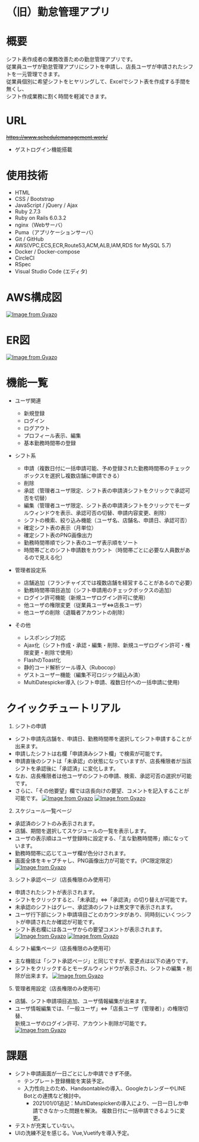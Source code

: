 # （旧）勤怠管理アプリ

# 概要
シフト表作成者の業務改善ための勤怠管理アプリです。<br />
従業員ユーザが勤怠管理アプリにシフトを申請し、店長ユーザが申請されたシフトを一元管理できます。<br />
従業員個別に希望シフトをヒヤリングして、Excelでシフト表を作成する手間を無くし、<br />
シフト作成業務に割く時間を軽減できます。

# URL
~~https://www.schedulemanagement.work/~~
- ゲストログイン機能搭載

# 使用技術
* HTML
* CSS / Bootstrap
* JavaScript / jQuery / Ajax
* Ruby 2.7.3
* Ruby on Rails 6.0.3.2
* nginx（Webサーバ）
* Puma（アプリケーションサーバ）
* Git / GitHub
* AWS(VPC,ECS,ECR,Route53,ACM,ALB,IAM,RDS for MySQL 5.7)
* Docker / Docker-compose
* CircleCI
* RSpec
* Visual Studio Code (エディタ)

# AWS構成図
[![Image from Gyazo](https://i.gyazo.com/b1e07f086d67a8c83cbf9c0174decb7f.png)](https://gyazo.com/b1e07f086d67a8c83cbf9c0174decb7f)
# ER図
[![Image from Gyazo](https://i.gyazo.com/cfea68de619124993f97e330faa966f7.png)](https://gyazo.com/cfea68de619124993f97e330faa966f7)
# 機能一覧
- ユーザ関連
  - 新規登録
  - ログイン
  - ログアウト
  - プロフィール表示、編集
  - 基本勤務時間帯の登録

- シフト系
  - 申請（複数日付に一括申請可能、予め登録された勤務時間帯のチェックボックスを選択し複数店舗に申請できる）
  - 削除
  - 承認（管理者ユーザ限定、シフト表の申請済シフトをクリックで承認可否を切替）
  - 編集（管理者ユーザ限定、シフト表の申請済シフトをクリックでモーダルウィンドウを表示、承認可否の切替、申請内容変更、削除）
  - シフトの検索、絞り込み機能（ユーザ名、店舗名、申請日、承認可否）
  - 確定シフト表の表示（月単位）
  - 確定シフト表のPNG画像出力
  - 勤務時間帯順でシフト表のユーザ表示順をソート
  - 時間帯ごとのシフト申請数をカウント（時間帯ごとに必要な人員数があるので見える化）

- 管理者設定系
  - 店舗追加（フランチャイズでは複数店舗を経営することがあるので必要）
  - 勤務時間帯項目追加（シフト申請用のチェックボックスの追加）
  - ログイン許可機能（新規ユーザログイン許可に使用）
  - 他ユーザの権限変更（従業員ユーザ⇔店長ユーザ）
  - 他ユーザの削除（退職者アカウントの削除）

- その他
  - レスポンシブ対応
  - Ajax化（シフト作成・承認・編集・削除、新規ユーザログイン許可・権限変更・削除で使用）
  - FlashのToast化
  - 静的コード解析ツール導入（Rubocop）
  - ゲストユーザー機能（編集不可ロジック組込み済）
  - MultiDatespicker導入 (シフト申請、複数日付への一括申請に使用)

# クイックチュートリアル
1. シフトの申請
  - シフト申請先店舗を、申請日、勤務時間帯を選択してシフト申請することが出来ます。
  - 申請したシフトは右欄「申請済みシフト欄」で検索が可能です。
  - 申請直後のシフトは「未承認」の状態になっていますが、店長権限者が当該シフトを承認後に「承認済」に変化します。
  - なお、店長権限者は他ユーザのシフトの申請、検索、承認可否の選択が可能です。
  - さらに、「その他要望」欄では店長向けの要望、コメントを記入することが可能です。
[![Image from Gyazo](https://i.gyazo.com/d69df741220bcee5b4b9cf333642852f.png)](https://gyazo.com/d69df741220bcee5b4b9cf333642852f)
[![Image from Gyazo](https://i.gyazo.com/2c62156534acb532c2cdd9e9b8721ba9.png)](https://gyazo.com/2c62156534acb532c2cdd9e9b8721ba9)

2. スケジュール一覧ページ
  - 承認済のシフトのみ表示されます。
  - 店舗、期間を選択してスケジュールの一覧を表示します。
  - ユーザの表示順はユーザ登録時に設定する、「主な勤務時間帯」順になっています。
  - 勤務時間帯に応じてユーザ欄が色分けされます。
  - 画面全体をキャプチャし、PNG画像出力が可能です。（PC限定限定）
[![Image from Gyazo](https://i.gyazo.com/24b8a263c0c6fa56bb91976143c7e758.png)](https://gyazo.com/24b8a263c0c6fa56bb91976143c7e758)

3. シフト承認ページ（店長権限のみ使用可）
  - 申請されたシフトが表示されます。
  - シフトをクリックすると、「未承認」⇔「承認済」の切り替えが可能です。
  - 未承認のシフトはグレー、承認済のシフトは黒文字で表示されます。
  - ユーザ行下部にシフト申請項目ごとのカウンタがあり、同時刻にいくつシフトが申請されたか確認が可能です。
  - シフト表右欄には各ユーザからの要望コメントが表示されます。
[![Image from Gyazo](https://i.gyazo.com/cd6207eb423285777201456cf10ca769.png)](https://gyazo.com/cd6207eb423285777201456cf10ca769)
[![Image from Gyazo](https://i.gyazo.com/e50e9b3ea51dea74abbb1a2e5e34ea3c.png)](https://gyazo.com/e50e9b3ea51dea74abbb1a2e5e34ea3c)

4. シフト編集ページ（店長権限のみ使用可）
  - 主な機能は「シフト承認ページ」と同じですが、変更点は以下の通りです。
  - シフトをクリックするとモーダルウィンドウが表示され、シフトの編集・削除が出来ます。
[![Image from Gyazo](https://i.gyazo.com/4203a4b0c58acf0ecc4cb4ee67b2e08e.png)](https://gyazo.com/4203a4b0c58acf0ecc4cb4ee67b2e08e)

5. 管理者用設定（店長権限のみ使用可）
  - 店舗、シフト申請項目追加、ユーザ情報編集が出来ます。
  - ユーザ情報編集では、「一般ユーザ」⇔「店長ユーザ（管理者）」の権限切替、<br>
    新規ユーザのログイン許可、アカウント削除が可能です。
[![Image from Gyazo](https://i.gyazo.com/2ebf82fffbdc6fa009b98ab09c12ba38.png)](https://gyazo.com/2ebf82fffbdc6fa009b98ab09c12ba38)

# 課題
- シフト申請画面が一日ごとにしか申請できず不便。
  - テンプレート登録機能を実装予定。
  - 入力性向上のため、Handsontableの導入、GoogleカレンダーやLINE Botとの連携など検討中。
    - 2021/01/01追記：MultiDatespickerの導入により、一日一日しか申請できなかった問題を解決。  複数日付に一括申請できるように変更。
- テストが充実していない。
- UIの洗練不足を感じる。Vue,Vuetifyを導入予定。
